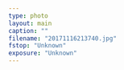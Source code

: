 ```yaml
---
type: photo
layout: main
caption: ""
filename: "20171116213740.jpg"
fstop: "Unknown"
exposure: "Unknown"
---
```

